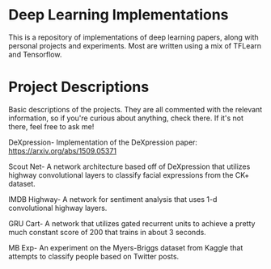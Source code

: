# Deep Learning Implementations
This is a repository of implementations of deep learning papers, along with personal projects and experiments. Most are written
using a mix of TFLearn and Tensorflow. 

# Project Descriptions
Basic descriptions of the projects. They are all commented with the relevant information, so if you're curious about anything, check there. If it's not there, feel free to ask me!

DeXpression- Implementation of the DeXpression paper: https://arxiv.org/abs/1509.05371
	
Scout Net- A network architecture based off of DeXpression that utilizes highway convolutional layers to classify facial expressions from the CK+ dataset.
	
IMDB Highway- A network for sentiment analysis that uses 1-d convolutional highway layers.

GRU Cart- A network that utilizes gated recurrent units to achieve a pretty much constant score of 200 that trains in about 3 seconds.

MB Exp- An experiment on the Myers-Briggs dataset from Kaggle that attempts to classify people based on Twitter posts.

